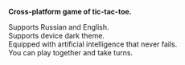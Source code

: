 __Cross-platform game of tic-tac-toe.__

Supports Russian and English.<br>
Supports device dark theme.<br>
Equipped with artificial intelligence that never fails.<br>
You can play together and take turns.
